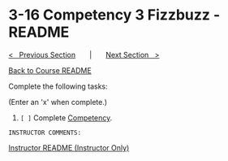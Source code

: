 
# 3-16 Competency 3 Fizzbuzz - README

[<&nbsp;&nbsp; Previous Section](../3-15_loops/README.md) 
&nbsp;&nbsp;&nbsp;&nbsp;&nbsp; | &nbsp;&nbsp;&nbsp;&nbsp;&nbsp; 
[Next Section &nbsp;&nbsp;>](../3-17_stack/README.md)

[Back to Course README](../README.md)


Complete the following tasks:

(Enter an 'x' when complete.)

1. `[ ]` Complete [Competency](1_competency.md).

```
INSTRUCTOR COMMENTS:  
```

[Instructor README (Instructor Only)](.instructor/README.md)


<!--- End of file. --->
